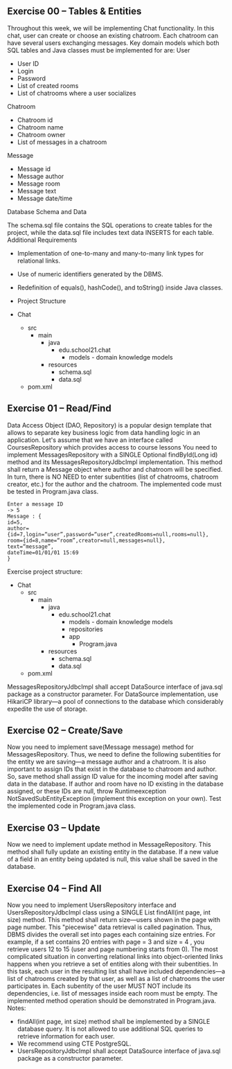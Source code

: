 ## Exercise 00 – Tables & Entities
Throughout this week, we will be implementing Chat functionality. In this chat, user can create or choose an existing chatroom. Each chatroom can have several users exchanging messages.
Key domain models which both SQL tables and Java classes must be implemented for are:
User
- User ID
- Login
- Password
- List of created rooms
- List of chatrooms where a user socializes

Chatroom
- Chatroom id
- Chatroom name
- Chatroom owner
- List of messages in a chatroom

Message
- Message id
- Message author
- Message room
- Message text
- Message date/time

Database Schema and Data

The schema.sql file contains the SQL operations to create tables for the project, while the data.sql file includes text data INSERTS for each table.
Additional Requirements

- Implementation of one-to-many and many-to-many link types for relational links.
- Use of numeric identifiers generated by the DBMS.
- Redefinition of equals(), hashCode(), and toString() inside Java classes.
- Project Structure

- Chat
  - src
    - main
      - java
        - edu.school21.chat
          - models - domain knowledge models
      - resources
        - schema.sql
        - data.sql
  - pom.xml
  
## Exercise 01 – Read/Find
Data Access Object (DAO, Repository) is a popular design template that allows to separate key business logic from data handling logic in an application.
Let's assume that we have an interface called CoursesRepository which provides access to course lessons
You need to implement MessagesRepository with a SINGLE Optional<Message> findById(Long id) method and its MessagesRepositoryJdbcImpl implementation.
This method shall return a Message object where author and chatroom will be specified. In turn, there is NO NEED to enter subentities (list of chatrooms, chatroom creator, etc.) for the author and the chatroom.
The implemented code must be tested in Program.java class.
```$ java Program
Enter a message ID
-> 5
Message : {
id=5,
author={id=7,login=“user”,password=“user”,createdRooms=null,rooms=null},
room={id=8,name=“room”,creator=null,messages=null},
text=“message”,
dateTime=01/01/01 15:69
} 
```
Exercise project structure:
- Chat
    - src
        - main
            - java
                - edu.school21.chat
                    - models - domain knowledge models
                    - repositories
                    - app
                      - Program.java
            - resources
                - schema.sql
                - data.sql
    - pom.xml

MessagesRepositoryJdbcImpl shall accept DataSource interface of java.sql package as a constructor parameter. For DataSource implementation, use HikariCP library—a pool of connections to the database which considerably expedite the use of storage.

## Exercise 02 – Create/Save
Now you need to implement save(Message message) method for MessagesRepository.
Thus, we need to define the following subentities for the entity we are saving—a message author and a chatroom. It is also important to assign IDs that exist in the database to chatroom and author.
So, save method shall assign ID value for the incoming model after saving data in the database. If author and room have no ID existing in the database assigned, or these IDs are null, throw Runtimeexception NotSavedSubEntityException (implement this exception on your own).
Test the implemented code in Program.java class.

## Exercise 03 – Update
Now we need to implement update method in MessageRepository. This method shall fully update an existing entity in the database. If a new value of a field in an entity being updated is null, this value shall be saved in the database.

## Exercise 04 – Find All
Now you need to implement UsersRepository interface and UsersRepositoryJdbcImpl class using a SINGLE List<User> findAll(int page, int size) method.
This method shall return size—users shown in the page with page number. This "piecewise" data retrieval is called pagination. Thus, DBMS divides the overall set into pages each containing size entries. For example, if a set contains 20 entries with page = 3 and size = 4 , you retrieve users 12 to 15 (user and page numbering starts from 0).
The most complicated situation in converting relational links into object-oriented links happens when you retrieve a set of entities along with their subentities. In this task, each user in the resulting list shall have included dependencies—a list of chatrooms created by that user, as well as a list of chatrooms the user participates in.
Each subentity of the user MUST NOT include its dependencies, i.e. list of messages inside each room must be empty.
The implemented method operation should be demonstrated in Program.java.
Notes:
- findAll(int page, int size) method shall be implemented by a SINGLE database query. It is not allowed to use additional SQL queries to retrieve information for each user.
- We recommend using CTE PostgreSQL.
- UsersRepositoryJdbcImpl shall accept DataSource interface of java.sql package as a constructor parameter.